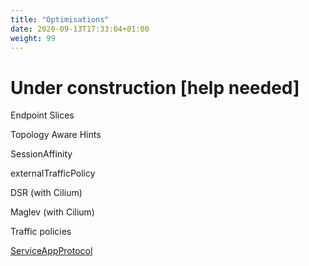 ```yaml
---
title: "Optimisations"
date: 2020-09-13T17:33:04+01:00
weight: 99
---
```



# Under construction [help needed]

Endpoint Slices

Topology Aware Hints

SessionAffinity

externalTrafficPolicy

DSR (with Cilium)

Maglev (with Cilium)

Traffic policies

[ServiceAppProtocol ](https://github.com/kubernetes/enhancements/blob/0e4d5df19d396511fe41ed0860b0ab9b96f46a2d/keps/sig-network/1507-app-protocol/README.md#risks-and-mitigations)